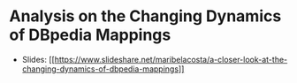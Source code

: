 # Analysis on the Changing Dynamics of DBpedia Mappings

* Slides: [[https://www.slideshare.net/maribelacosta/a-closer-look-at-the-changing-dynamics-of-dbpedia-mappings]] 
